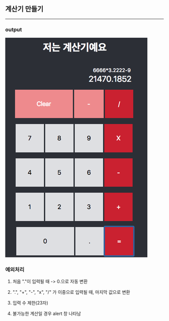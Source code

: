 ## 계산기 만들기
---
### output

![output](./calculator.png)

### 예외처리

1. 처음 "."이 입력될 때 -> 0.으로 자동 변환

2. ".", "+", "-", "x", "/" 가 이중으로 입력될 때, 마지막 값으로 변환

3. 입력 수 제한(23자)

4. 불가능한 계산일 경우 alert 창 나타남
